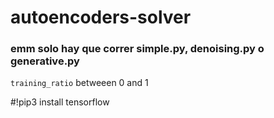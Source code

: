 # autoencoders-solver

### emm solo hay que correr simple.py, denoising.py o generative.py

`training_ratio` betweeen 0 and 1

#!pip3 install tensorflow